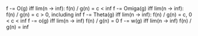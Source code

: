 f -= O(g) iff lim(n -> inf): f(n) / g(n) = c < inf
f -= Omiga(g) iff lim(n -> inf): f(n) / g(n) = c > 0, including inf
f -= Theta(g) iff lim(n -> inf): f(n) / g(n) = c, 0 < c < inf
f -= o(g) iff lim(n -> inf) f(n) / g(n) = 0
f -= w(g) iff lim(n -> inf) f(n) / g(n) = inf

